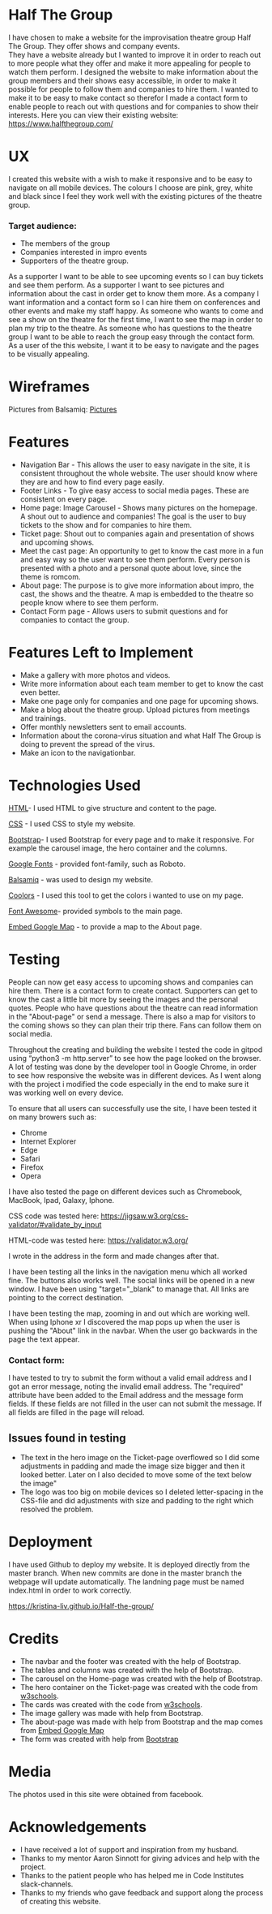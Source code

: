  
# Half The Group
I have chosen to make a website for the improvisation theatre group Half The Group. They offer shows and company events.  
They have a website already but I wanted to improve it in order to reach out to more people what they offer and make it more appealing for people to watch them perform. 
I designed the website to make information about the group members and their shows easy accessible, in order to make it possible for people to follow them and companies to hire them. 
I wanted to make it to be easy to make contact so therefor I made a contact form to enable people to reach out with questions and for companies to show their interests.
Here you can view their existing website: https://www.halfthegroup.com/

# UX
I created this website with a wish to make it responsive and to be easy to navigate on all mobile devices.
The colours I choose are pink, grey, white and black since I feel they work well with the existing pictures of the theatre group. 
 
### Target audience:
- The members of the group
- Companies interested in impro events
- Supporters of the theatre group.


As a supporter I want to be able to see upcoming events so I can buy tickets and see them perform.
As a supporter I want to see pictures and information about the cast in order get to know them more.
As a company I want information and a contact form so I can hire them on conferences and other events and make my staff happy.
As someone who wants to come and see a show on the theatre for the first time, I want to see the map in order to plan my trip to the theatre.
As someone who has questions to the theatre group I want to be able to reach the group easy through the contact form.
As a user of the this website, I want it to be easy to navigate and the pages to be visually appealing.

# Wireframes
Pictures from Balsamiq:
[Pictures](assets/photos/Balsamiq-1.pdf)
 
# Features
- Navigation Bar - This allows the user to easy navigate in the site, it is consistent throughout the whole website. 
The user should know where they are and how to find every page easily. 
- Footer Links -  To give easy access to social media pages. These are consistent on every page. 
- Home page: Image Carousel - Shows many pictures on the homepage. A shout out to audience and companies! The goal is the user to buy tickets to the show and for companies to hire them. 
- Ticket page: Shout out to companies again and presentation of shows and upcoming shows. 
- Meet the cast page: An opportunity to get to know the cast more in a fun and easy way so the user want to see them perform. Every person is presented with a photo and a personal quote about love, since the theme is romcom. 
- About page: The purpose is to give more information about impro, the cast, the shows and the theatre. A map is embedded to the theatre so people know where to see them perform. 
- Contact Form page - Allows users to submit questions and for companies to contact the group.
 
# Features Left to Implement
- Make a gallery with more photos and videos. 
- Write more information about each team member to get to know the cast even better. 
- Make one page only for companies and one page for upcoming shows. 
- Make a blog about the theatre group. Upload pictures from meetings and trainings.
- Offer monthly newsletters sent to email accounts. 
- Information about the corona-virus situation and what Half The Group is doing to prevent the spread of the virus. 
- Make an icon to the navigationbar. 
 
 
# Technologies Used
 
[HTML](https://en.wikipedia.org/wiki/HTML5)- I used HTML to give structure and content to the page. 
 
[CSS](https://sv.wikipedia.org/wiki/Cascading_Style_Sheets) - I used CSS to style my website. 
 
[Bootstrap](https://getbootstrap.com/docs/4.4/getting-started/introduction/)- I used Bootstrap for every page and to make it responsive. For example the carousel image, the hero container and the columns. 

[Google Fonts](https://fonts.google.com/) - provided font-family, such as Roboto.
 
[Balsamiq](https://balsamiq.com/) - was used to design my website. 
 
[Coolors](https://coolors.co/806157-cccccc-cf5d9a-e5b6a9-c0287a) - I used this tool to get the colors i wanted to use on my page. 
 
[Font Awesome](https://fontawesome.com/)- provided symbols to the main page. 

[Embed Google Map](https://www.embedgooglemap.net/) - to provide a map to the About page. 

# Testing
People can now get easy access to upcoming shows and companies can hire them. 
There is a contact form to create contact. Supporters can get to know the cast a little bit more by seeing the images and the personal quotes. 
People who have questions about the theatre can read information in the "About-page" or send a message. There is also a map for visitors to the coming shows so they can plan their trip there. 
Fans can follow them on social media. 

Throughout the creating and building the website I tested the code in gitpod using “python3 -m http.server” to see how the page looked on the browser. 
A lot of testing was done by the developer tool in Google Chrome, in order to see how responsive the website was in different devices.
As I went along with the project i modified the code especially in the end to make sure it was working well on every device. 


To ensure that all users can successfully use the site, I have been tested it on many browers such as:

- Chrome
- Internet Explorer
- Edge
- Safari
- Firefox
- Opera

I have also tested the page on different devices such as Chromebook, MacBook, Ipad, Galaxy, Iphone. 


CSS code was tested here: https://jigsaw.w3.org/css-validator/#validate_by_input

HTML-code was tested here: https://validator.w3.org/

I wrote in the address in the form and made changes after that. 

I have been testing all the links in the navigation menu which all worked fine. The buttons also works well.
The social links will be opened in a new window. I have been using "target="_blank" to manage that. 
All links are pointing to the correct destination.

I have been testing the map, zooming in and out which are working well. When using Iphone xr I discovered the map pops up when the user is pushing the "About" link in the navbar. When the user go backwards in the page the text appear. 

### Contact form:
I have tested to try to submit the form without a valid email address and I got an error message, noting the invalid email address. 
The "required" attribute have been added to the Email address and the message form fields. If these fields are not filled in the user can not submit the message. 
If all fields are filled in the page will reload. 

## Issues found in testing
- The text in the hero image on the Ticket-page overflowed so I did some adjustments in padding and made the image size bigger and then it looked better. Later on I also decided to move some of the text below the image"
- The logo was too big on mobile devices so I deleted letter-spacing in the CSS-file and did adjustments with size and padding to the right which resolved the problem. 

# Deployment
I have used Github to deploy my website. 
It is deployed directly from the master branch. 
When new commits are done in the master branch the webpage will update automatically. 
The landning page must be named index.html in order to work correctly. 

 https://kristina-liv.github.io/Half-the-group/

# Credits
- The navbar and the footer was created with the help of Bootstrap. 
- The tables and columns was created with the help of Bootstrap. 
- The carousel on the Home-page was created with the help of Bootstrap. 
- The hero container on the Ticket-page was created with the code from [w3schools](https://www.w3schools.com/howto/howto_css_hero_image.asp). 
- The cards was created with the code from [w3schools](https://www.w3schools.com/bootstrap4/bootstrap_cards.asp). 
- The image gallery was made with help from Bootstrap. 
- The about-page was made with help from Bootstrap and the map comes from [Embed Google Map](https://www.embedgooglemap.net/)
- The form was created with help from [Bootstrap](https://getbootstrap.com/docs/4.0/components/forms/)
 
# Media
The photos used in this site were obtained from facebook. 
 
# Acknowledgements
- I have received a lot of support and inspiration from my husband. 
- Thanks to my mentor Aaron Sinnott for giving advices and help with the project. 
- Thanks to the patient people who has helped me in Code Institutes slack-channels.  
- Thanks to my friends who gave feedback and support along the process of creating this website.
